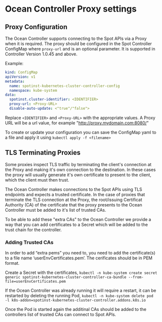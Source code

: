 # Ocean Controller Proxy settings

## Proxy Configuration

The Ocean Controller supports connecting to the Spot APIs via a Proxy when it is required. The proxy should be configured in the Spot Controller ConfigMap where `proxy-url` and is an optional parameter. It is supported in Controller Version 1.0.45 and above.

Example:

```yaml
kind: ConfigMap
apiVersion: v1
metadata:
  name: spotinst-kubernetes-cluster-controller-config
  namespace: kube-system
data:
  spotinst.cluster-identifier: <IDENTIFIER>
  proxy-url: <Proxy-URL>
  disable-auto-update: <"true"/"false">
```

Replace `<IDENTIFIER>` and `<Proxy-URL>` with the appropriate values.
A Proxy URL will be a url value, for example "http://proxy.mydomain.com:8080/"

To create or update your configuration you can save the ConfigMap yaml to a file and apply it using `kubectl apply -f <filename>`

## TLS Terminating Proxies

Some proxies inspect TLS traffic by terminating the client's connection at the Proxy and making it's own connection to the destination. In these cases the proxy will usually generate it's own certificate to present to the client, which the client must then trust.

The Ocean Controller makes connections to the Spot APIs using TLS endpoints and expects a trusted certificate. In the case of proxies that terminate the TLS connection at the Proxy, the root/issuing Certificat Authority (CA) of the certificate that the proxy presents to the Ocean Controller must be added to it's list of trusted CAs.

To be able to add these "extra CAs" to the Ocean Controller we provide a way that you can add certificates to a Secret which will be added to the trust chain for the controller.

### Adding Trusted CAs

In order to add “extra pems” you need to, you need to add the certificate(s) to a file name ‘userEnvCertificates.pem’. The cerificates should be in PEM format.

Create a Secret with the certificates, `kubectl -n kube-system create secret generic spotinst-kubernetes-cluster-controller-ca-bundle --from-file=userEnvCertificates.pem`

If the Ocean Controller was already running it will require a restart, it can be restarted by deleting the running Pod, `kubectl -n kube-system delete pod -l k8s-addon=spotinst-kubernetes-cluster-controller.addons.k8s.io`

Once the Pod is started again the additinal CAs should be added to the controllers list of trusted CAs can connect to Spot APIs.
